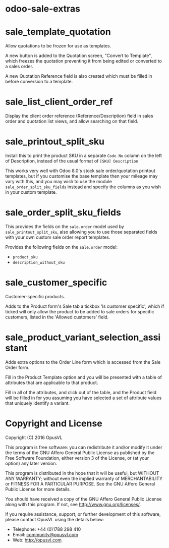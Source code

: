 odoo-sale-extras
================

# sale\_template\_quotation

Allow quotations to be frozen for use as templates.

A new button is added to the Quotation screen, "Convert to Template", which
freezes the quotation preventing it from being edited or converted to a sales
order.

A new Quotation Reference field is also created which must be filled in
before conversion to a template.


# sale\_list\_client\_order\_ref

Display the client order reference (Reference/Description) field in sales order
and quotation list views, and allow searching on that field.

# sale\_printout\_split\_sku

Install this to print the product SKU in a separate `Code No` column on the left of Description,
instead of the usual format of `[SKU] Description`

This works very well with Odoo 8.0's stock sale order/quotation printout templates,
but if you customise the base template then your mileage may vary with this,
and you may wish to use the module `sale_order_split_sku_fields` instead and specify
the columns as you wish in your custom template.

# sale\_order\_split\_sku\_fields

This provides the fields on the `sale.order` model used by `sale_printout_split_sku`,
also allowing you to use those separated fields with your own custom sale order report
templates.

Provides the following fields on the `sale.order` model:

* `product_sku`
* `description_without_sku`

# sale\_customer\_specific

Customer-specific products.

Adds to the Product form's Sale tab a tickbox 'Is customer specific', which if ticked will only allow
the product to be added to sale orders for specific customers, listed in the 'Allowed customers' field.

# sale\_product\_variant\_selection\_assistant

Adds extra options to the Order Line form which is accessed from the Sale Order form.

Fill in the Product Template option and you will be presented with a table of attributes that are applicable to
that product.

Fill in all of the attributes, and click out of the table, and the Product field will be filled in for you
assuming you have selected a set of attribute values that uniquely identify a variant.

# Copyright and License

Copyright (C) 2016 OpusVL

This program is free software: you can redistribute it and/or modify
it under the terms of the GNU Affero General Public License as
published by the Free Software Foundation, either version 3 of the
License, or (at your option) any later version.

This program is distributed in the hope that it will be useful,
but WITHOUT ANY WARRANTY; without even the implied warranty of
MERCHANTABILITY or FITNESS FOR A PARTICULAR PURPOSE.  See the
GNU Affero General Public License for more details.

You should have received a copy of the GNU Affero General Public License
along with this program.  If not, see <http://www.gnu.org/licenses/>.

If you require assistance, support, or further development of this
software, please contact OpusVL using the details below:

* Telephone: +44 (0)1788 298 410
* Email: community@opusvl.com
* Web: http://opusvl.com
